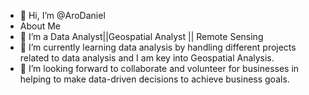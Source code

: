 - 👋 Hi, I’m @AroDaniel
- About Me
- 👀 I’m a Data Analyst||Geospatial Analyst || Remote Sensing 
- 🌱 I’m currently learning data analysis by handling different projects related to data analysis and I am key into Geospatial Analysis.
- 💞️ I’m looking forward to collaborate and volunteer for businesses in helping to make data-driven decisions to achieve business goals.


<!---
AroDaniel/AroDaniel is a ✨ special ✨ repository because its `README.md` (this file) appears on your GitHub profile.
You can click the Preview link to take a look at your changes.
--->

